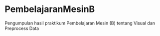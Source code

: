 # PembelajaranMesinB
Pengumpulan hasil praktikum Pembelajaran Mesin (B) tentang Visual dan Preprocess Data
